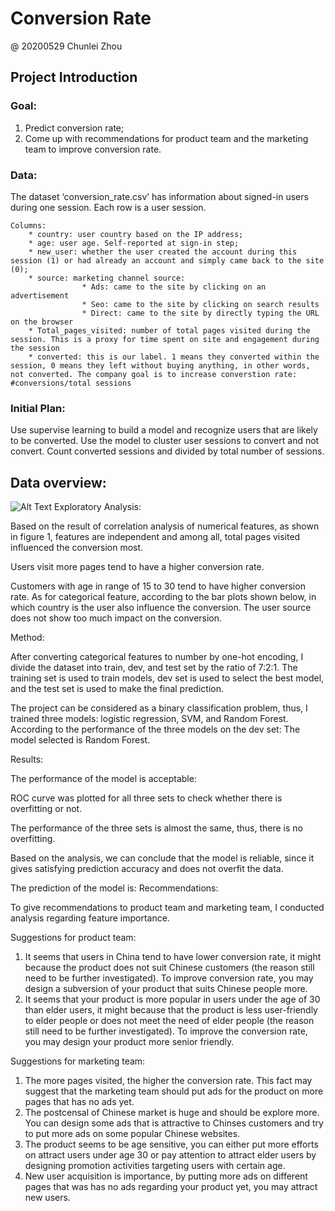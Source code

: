 # Conversion Rate
@ 20200529 Chunlei Zhou

## Project Introduction

### Goal:
  1.	Predict conversion rate;
  2.	Come up with recommendations for product team and the marketing team to improve conversion rate.

### Data:
The dataset ‘conversion_rate.csv’ has information about signed-in users during one session.
Each row is a user session.

    Columns:
        * country: user country based on the IP address;
        * age: user age. Self-reported at sign-in step;
        * new_user: whether the user created the account during this session (1) or had already an account and simply came back to the site (0);
        * source: marketing channel source:
            		* Ads: came to the site by clicking on an advertisement
           			* Seo: came to the site by clicking on search results
            		* Direct: came to the site by directly typing the URL on the browser
        * Total_pages_visited: number of total pages visited during the session. This is a proxy for time spent on site and engagement during the session
        * converted: this is our label. 1 means they converted within the session, 0 means they left without buying anything, in other words, not converted. The company goal is to increase converstion rate: #conversions/total sessions

### Initial Plan:
Use supervise learning to build a model and recognize users that are likely to be converted.
Use the model to cluster user sessions to convert and not convert. 
Count converted sessions and divided by total number of sessions.

## Data overview:
![Alt Text](url)
Exploratory Analysis:

Based on the result of correlation analysis of numerical features, as shown in figure 1, features are independent and among all, total pages visited influenced the conversion most.

Users visit more pages tend to have a higher conversion rate.

Customers with age in range of 15 to 30 tend to have higher conversion rate.
As for categorical feature, according to the bar plots shown below, in which country is the user also influence the conversion. The user source does not show too much impact on the conversion.


Method:

After converting categorical features to number by one-hot encoding, I divide the dataset into train, dev, and test set by the ratio of 7:2:1. The training set is used to train models, dev set is used to select the best model, and the test set is used to make the final prediction.

The project can be considered as a binary classification problem, thus, I trained three models: logistic regression, SVM, and Random Forest.
 According to the performance of the three models on the dev set:
The model selected is Random Forest.

Results:

The performance of the model is acceptable:

ROC curve was plotted for all three sets to check whether there is overfitting or not.

The performance of the three sets is almost the same, thus, there is no overfitting.

Based on the analysis, we can conclude that the model is reliable, since it gives satisfying prediction accuracy and does not overfit the data.

The prediction of the model is: 
Recommendations:

To give recommendations to product team and marketing team, I conducted analysis regarding feature importance.

Suggestions for product team:

1.	It seems that users in China tend to have lower conversion rate, it might because the product does not suit Chinese customers (the reason still need to be further investigated). To improve conversion rate, you may design a subversion of your product that suits Chinese people more.
2.	It seems that your product is more popular in users under the age of 30 than elder users, it might because that the product is less user-friendly to elder people or does not meet the need of elder people (the reason still need to be further investigated). To improve the conversion rate, you may design your product more senior friendly.

Suggestions for marketing team:

1.	The more pages visited, the higher the conversion rate. This fact may suggest that the marketing team should put ads for the product on more pages that has no ads yet.
2.	The postcensal of Chinese market is huge and should be explore more. You can design some ads that is attractive to Chinses customers and try to put more ads on some popular Chinese websites.
3.	The product seems to be age sensitive, you can either put more efforts on attract users under age 30 or pay attention to attract elder users by designing promotion activities targeting users with certain age.
4.	New user acquisition is importance, by putting more ads on different pages that was has no ads regarding your product yet, you may attract new users.


